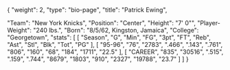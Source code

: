 {
"weight": 2,
"type": "bio-page",
"title": "Patrick Ewing",

"Team": "New York Knicks",
"Position": "Center",
"Height": "7' 0\"",
"Player-Weight": "240 lbs.",
"Born": "8/5/62, Kingston, Jamaica",
"College": "Georgetown",
"stats":
[
    [
        "Season",
        "G",
        "Min",
        "FG",
        "3pt",
        "FT",
        "Reb",
        "Ast",
        "Stl",
        "Blk",
        "Tot",
        "PG"
    ],
    [
        "95-96",
        "76",
        "2783",
        ".466",
        ".143",
        ".761",
        "806",
        "160",
        "68",
        "184",
        "1711",
        "22.5"
    ],
    [
        "CAREER",
        "835",
        "30516",
        ".515",
        ".159",
        ".744",
        "8679",
        "1803",
        "910",
        "2327",
        "19788",
        "23.7"
    ]
]
}
